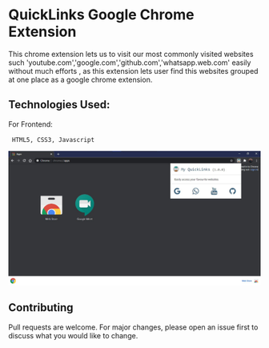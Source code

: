 # QuickLinks Google Chrome Extension

This chrome extension lets us to visit our most commonly visited websites such 'youtube.com','google.com','github.com','whatsapp.web.com' easily without much efforts , as this extension lets user find this websites grouped at one place as a google chrome extension.

## Technologies Used:

For Frontend: 

```bash
 HTML5, CSS3, Javascript 
```


![alt text](https://github.com/ParthLPatel/QuickLinks-Chrome-Extension/blob/main/img1.jpg?raw=true)



## Contributing
Pull requests are welcome. For major changes, please open an issue first to discuss what you would like to change.
